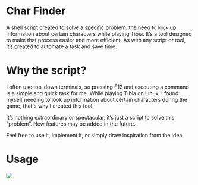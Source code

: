 # Char Finder
A shell script created to solve a specific problem: the need to look up information about certain characters while playing Tibia. It’s a tool designed to make that process easier and more efficient. As with any script or tool, it’s created to automate a task and save time.

# Why the script?
I often use top-down terminals, so pressing F12 and executing a command is a simple and quick task for me. While playing Tibia on Linux, I found myself needing to look up information about certain characters during the game, that's why I created this tool.

It’s nothing extraordinary or spectacular, it’s just a script to solve this “problem”. New features may be added in the future.

Feel free to use it, implement it, or simply draw inspiration from the idea.

# Usage
![](https://media1.giphy.com/media/v1.Y2lkPTc5MGI3NjExYnJ6ajI2aWJoamg1dHV5ZjB4MmN6cWh6a2psa3V0M3AzNXJyYWoyNSZlcD12MV9pbnRlcm5hbF9naWZfYnlfaWQmY3Q9Zw/kkFSF0eau4hI8UoQ6C/giphy.gif)


